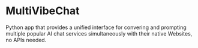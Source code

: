 # MultiVibeChat
Python app that provides a unified interface for convering and prompting multiple popular AI chat services simultaneously with their native Websites, no APIs needed.
